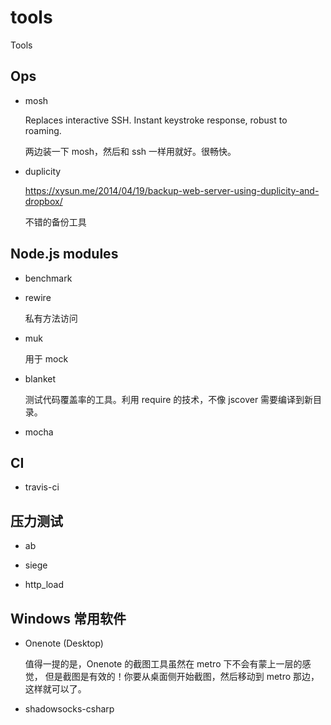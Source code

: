 # tools

Tools

## Ops

- mosh

    Replaces interactive SSH. Instant keystroke response, robust to roaming.

    两边装一下 mosh，然后和 ssh 一样用就好。很畅快。


- duplicity

    https://xysun.me/2014/04/19/backup-web-server-using-duplicity-and-dropbox/

    不错的备份工具

## Node.js modules

- benchmark

- rewire

    私有方法访问

- muk

    用于 mock

- blanket

    测试代码覆盖率的工具。利用 require 的技术，不像 jscover 需要编译到新目录。

- mocha

## CI

- travis-ci

## 压力测试

- ab

- siege

- http_load

## Windows 常用软件

- Onenote (Desktop)

    值得一提的是，Onenote 的截图工具虽然在 metro 下不会有蒙上一层的感觉，
    但是截图是有效的！你要从桌面侧开始截图，然后移动到 metro 那边，这样就可以了。

- shadowsocks-csharp

